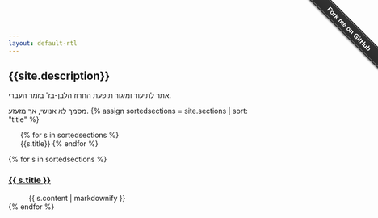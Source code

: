 ```yaml
---
layout: default-rtl
---
```


## {{site.description}}

אתר לתיעוד ומיגור תופעת החרוז הלבן-בז' בזמר העברי.

מסמך לא אנושי, אך מזעזע.
{% assign sortedsections = site.sections | sort: "title" %}
<ul id="toc">
  {% for s in sortedsections %}
  <li><a href="#{{s.url|slugify|replace:"-html",""}}">{{s.title}}</a>
  {% endfor %}
</ul>

<dl>
  {% for s in sortedsections %}
    <dt><h3 id="{{s.url|slugify|replace:"-html",""}}"><a href="#toc">{{ s.title }}</a></h3></dt>
    <dd>{{ s.content | markdownify }}</dd>
  {% endfor %}
</dl>

<div class="github-fork-ribbon-wrapper right fixed" style="width: 150px;height: 150px;position: fixed;overflow: hidden;top: 0;z-index: 9999;pointer-events: none;right: 0;"><div class="github-fork-ribbon" style="position: absolute;padding: 2px 0;background-color: #333;background-image: linear-gradient(to bottom, rgba(0, 0, 0, 0), rgba(0, 0, 0, 0.15));-webkit-box-shadow: 0 2px 3px 0 rgba(0, 0, 0, 0.5);-moz-box-shadow: 0 2px 3px 0 rgba(0, 0, 0, 0.5);box-shadow: 0 2px 3px 0 rgba(0, 0, 0, 0.5);z-index: 9999;pointer-events: auto;top: 42px;right: -43px;-webkit-transform: rotate(45deg);-moz-transform: rotate(45deg);-ms-transform: rotate(45deg);-o-transform: rotate(45deg);transform: rotate(45deg);"><a href="https://github.com/thedod/soliko/tree/ensemble#readme" style="font: 700 13px &quot;Helvetica Neue&quot;, Helvetica, Arial, sans-serif;color: #fff;text-decoration: none;text-shadow: 0 -1px rgba(0, 0, 0, 0.5);text-align: center;width: 200px;line-height: 20px;display: inline-block;padding: 2px 0;border-width: 1px 0;border-style: dotted;border-color: rgba(255, 255, 255, 0.7);">Fork me on GitHub</a></div></div>

